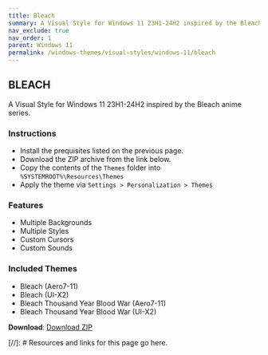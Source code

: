 ```yaml
---
title: Bleach
summary: A Visual Style for Windows 11 23H1-24H2 inspired by the Bleach anime series.
nav_exclude: true
nav_order: 1
parent: Windows 11
permalink: /windows-themes/visual-styles/windows-11/bleach
---
```


## BLEACH
A Visual Style for Windows 11 23H1-24H2 inspired by the Bleach anime series.

### Instructions

- Install the prequisites listed on the previous page.
- Download the ZIP archive from the link below.
- Copy the contents of the `Themes` folder into `%SYSTEMROOT%\Resources\Themes`
- Apply the theme via `Settings > Personalization > Themes`

### Features

- Multiple Backgrounds
- Multiple Styles
- Custom Cursors
- Custom Sounds

### Included Themes

- Bleach (Aero7-11)
- Bleach (UI-X2)
- Bleach Thousand Year Blood War (Aero7-11)
- Bleach Thousand Year Blood War (UI-X2)

**Download**: [Download ZIP]

<!-- ////////////////////////////////////////////////////////////////////////////////////////////////////////////////////// -->

[//]: # Resources and links for this page go here.

[Preivew]: https://gitlab.com/the-back-room/visual-styles/windows-11/sfw/bleach/-/raw/main/Extras/Preview.bmp
[Download ZIP]: https://gitlab.com/the-back-room/visual-styles/windows-11/sfw/bleach/-/archive/main/bleach-main.zip

<!-- ////////////////////////////////////////////////////////////////////////////////////////////////////////////////////// -->
